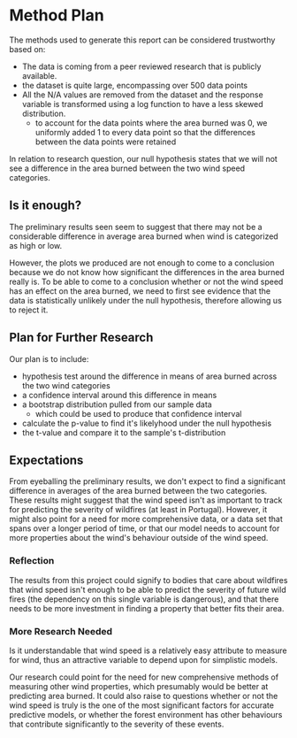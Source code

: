 # Method Plan

The methods used to generate this report can be considered trustworthy based on:
- The data is coming from a peer reviewed research that is publicly available.
- the dataset is quite large, encompassing over 500 data points
- All the N/A values are removed from the dataset and the response variable is transformed using a log function to have a less skewed distribution.
    - to account for the data points where the area burned was 0, we uniformly added 1 to every data point so that the differences between the data points were retained

In relation to research question, our null hypothesis states that we will not see a difference in the area burned between the two wind speed categories.

## Is it enough?
The preliminary results seen seem to suggest that there may not be a considerable difference in average area burned when wind is categorized as high or low.

However, the plots we produced are not enough to come to a conclusion because we do not know how significant the differences in the area burned really is. To be able to come to a conclusion whether or not the wind speed has an effect on the area burned, we need to first see evidence that the data is statistically unlikely under the null hypothesis, therefore allowing us to reject it.

## Plan for Further Research

Our plan is to include:
- hypothesis test around the difference in means of area burned across the two wind categories
- a confidence interval around this difference in means
- a bootstrap distribution pulled from our sample data
    - which could be used to produce that confidence interval
- calculate the p-value to find it's likelyhood under the null hypothesis
- the t-value and compare it to the sample's t-distribution

## Expectations

From eyeballing the preliminary results, we don't expect to find a significant difference in averages of the area burned between the two categories. These results might suggest that the wind speed isn't as important to track for predicting the severity of wildfires (at least in Portugal). However, it might also point for a need for more comprehensive data, or a data set that spans over a longer period of time, or that our model needs to account for more properties about the wind's behaviour outside of the wind speed.

### Reflection

The results from this project could signify to bodies that care about wildfires that wind speed isn't enough to be able to predict the severity of future wild fires (the dependency on this single variable is dangerous), and that there needs to be more investment in finding a property that better fits their area.

### More Research Needed
Is it understandable that wind speed is a relatively easy attribute to measure for wind, thus an attractive variable to depend upon for simplistic models.

Our research could point for the need for new comprehensive methods of measuring other wind properties, which presumably would be better at predicting area burned. It could also raise to questions whether or not the wind speed is truly is the one of the most significant factors for accurate predictive models, or whether the forest environment has other behaviours that contribute significantly to the severity of these events.